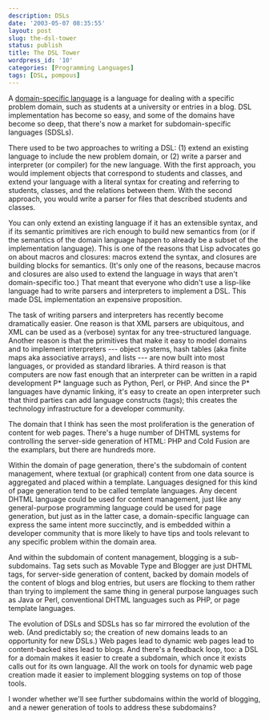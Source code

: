 ```yaml
---
description: DSLs
date: '2003-05-07 08:35:55'
layout: post
slug: the-dsl-tower
status: publish
title: The DSL Tower
wordpress_id: '10'
categories: [Programming Languages]
tags: [DSL, pompous]
---
```


A [domain-specific language](http://www.google.com/search?q=domain+specific+language) is a language for dealing with a specific problem domain, such as students at a university or entries in a blog.  DSL implementation has become so easy, and some of the domains have become so deep, that there's now a market for subdomain-specific languages (SDSLs).

There used to be two approaches to writing a DSL: (1) extend an existing language to include the new problem domain, or (2) write a parser and interpreter (or compiler) for the new language. With the first approach, you would implement objects that correspond to students and classes, and extend your language with a literal syntax for creating and referring to students, classes, and the relations between them.  With the second approach, you would write a parser for files that described students and classes.

You can only extend an existing language if it has an extensible syntax, and if its semantic primitives are rich enough to build new semantics from (or if the semantics of the domain language happen to already be a subset of the implementation language).  This is one of the reasons that Lisp advocates go on about macros and closures: macros extend the syntax, and closures are building blocks for semantics.  (It's only one of the reasons, because macros and closures are also used to extend the language in ways that aren't domain-specific too.)  That meant that everyone who didn't use a lisp-like language had to write parsers and interpreters to implement a DSL.  This made DSL implementation an expensive proposition.

The task of writing parsers and interpreters has recently become dramatically easier.  One reason is that XML parsers are ubiquitous, and XML can be used as a (verbose) syntax for any tree-structured language.  Another reason is that the primitives that make it easy to model domains and to implement interpreters --- object systems, hash tables (aka finite maps aka associative arrays), and lists --- are now built into most languages, or provided as standard libraries.  A third reason is that computers are now fast enough that an interpreter can be written in a rapid development P* language such as Python, Perl, or PHP.  And since the P* languages have dynamic linking, it's easy to create an open interpreter such that third parties can add language constructs (tags); this creates the technology infrastructure for a developer community.

The domain that I think has seen the most proliferation is the generation of content for web pages.  There's a huge number of DHTML systems for controlling the server-side generation of HTML: PHP and Cold Fusion are the examplars, but there are hundreds more.

Within the domain of page generation, there's the subdomain of content management, where textual (or graphical) content from one data source is aggregated and placed within a template.  Languages designed for this kind of page generation tend to be called template languages. Any decent DHTML language could be used for content management, just like any general-purpose programming language could be used for page generation, but just as in the latter case, a domain-specific language can express the same intent more succinctly, and is embedded within a developer community that is more likely to have tips and tools relevant to any specific problem within the domain area.

And within the subdomain of content management, blogging is a sub-subdomains.  Tag sets such as Movable Type and Blogger are just DHTML tags, for server-side generation of content, backed by domain models of the content of blogs and blog entries, but users are flocking to them rather than trying to implement the same thing in general purpose languages such as Java or Perl, conventional DHTML languages such as PHP, or page template languages.

The evolution of DSLs and SDSLs has so far mirrored the evolution of the web.  (And predictably so; the creation of new domains leads to an opportunity for new DSLs.)  Web pages lead to dynamic web pages lead to content-backed sites lead to blogs.  And there's a feedback loop, too: a DSL for a domain makes it easier to create a subdomain, which once it exists calls out for its own language.  All the work on tools for dynamic web page creation made it easier to implement blogging systems on top of those tools.

I wonder whether we'll see further subdomains within the world of blogging, and a newer generation of tools to address these subdomains?

